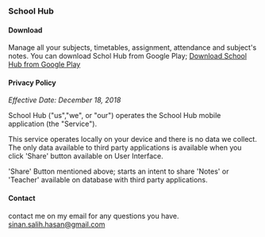 ### School Hub

#### Download 
Manage all your subjects, timetables, assignment, attendance and subject's notes.
You can download Schol Hub from Google Play; [Download School Hub from Google Play](https://play.google.com/store/apps/details?id=ioscript.myschoolhub)



#### Privacy Policy

*_Effective Date: December 18, 2018_*

School Hub ("us","we", or "our") operates the School Hub mobile application (the "Service").

This service operates locally on your device and there is no data we collect. The only data available to 
third party applications is available when you click 'Share' button available on User Interface.


'Share' Button mentioned above; starts an intent to share 'Notes' or 'Teacher' available on database 
with third party applications.



#### Contact
contact me on my email for any questions you have.
sinan.salih.hasan@gmail.com
